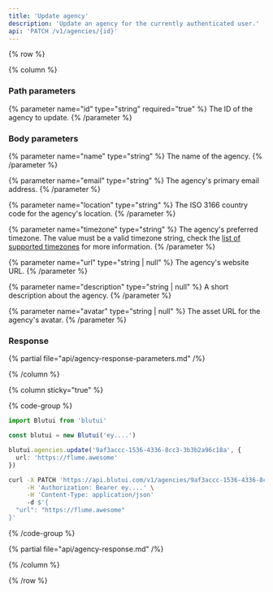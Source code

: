 ```yaml
---
title: 'Update agency'
description: 'Update an agency for the currently authenticated user.'
api: 'PATCH /v1/agencies/{id}'
---
```


{% row %}

{% column %}
### Path parameters

{% parameter name="id" type="string" required="true" %}
The ID of the agency to update.
{% /parameter %}

### Body parameters

{% parameter name="name" type="string" %}
The name of the agency.
{% /parameter %}

{% parameter name="email" type="string" %}
The agency's primary email address.
{% /parameter %}

{% parameter name="location" type="string" %}
The ISO 3166 country code for the agency's location.
{% /parameter %}

{% parameter name="timezone" type="string" %}
The agency's preferred timezone. The value must be a valid timezone string, check the [list of supported timezones](/api/timezones) for more information.
{% /parameter %}

{% parameter name="url" type="string | null" %}
The agency's website URL.
{% /parameter %}

{% parameter name="description" type="string | null" %}
A short description about the agency.
{% /parameter %}

{% parameter name="avatar" type="string | null" %}
The asset URL for the agency's avatar.
{% /parameter %}

### Response

{% partial file="api/agency-response-parameters.md" /%}

{% /column %}

{% column sticky="true" %}

{% code-group %}

```ts {% process=false filename="Node.js" %}
import Blutui from 'blutui'

const blutui = new Blutui('ey....')

blutui.agencies.update('9af3accc-1536-4336-8cc3-3b3b2a96c18a', {
  url: 'https://flume.awesome'
})
```

```bash {% process=false filename="cURL" %}
curl -X PATCH 'https://api.blutui.com/v1/agencies/9af3accc-1536-4336-8cc3-3b3b2a96c18a' \
     -H 'Authorization: Bearer ey....' \
     -H 'Content-Type: application/json'
     -d $'{
  "url": "https://flume.awesome"
}'
```

{% /code-group %}

{% partial file="api/agency-response.md" /%}

{% /column %}

{% /row %}

